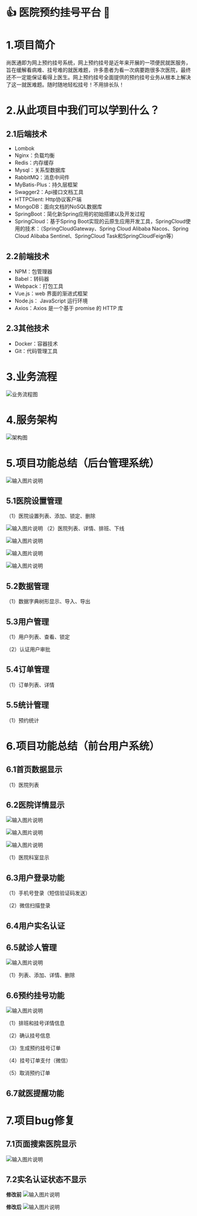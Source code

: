 #  :thumbsup: 医院预约挂号平台 :muscle: 

# 1.项目简介
尚医通即为网上预约挂号系统，网上预约挂号是近年来开展的一项便民就医服务，旨在缓解看病难、挂号难的就医难题，许多患者为看一次病要跑很多次医院，最终还不一定能保证看得上医生。网上预约挂号全面提供的预约挂号业务从根本上解决了这一就医难题。随时随地轻松挂号！不用排长队！

# 2.从此项目中我们可以学到什么？

## 2.1后端技术


- Lombok
- Nginx：负载均衡
- Redis：内存缓存
- Mysql：关系型数据库
- RabbitMQ：消息中间件
- MyBatis-Plus：持久层框架
- Swagger2：Api接口文档工具
- HTTPClient: Http协议客户端
- MongoDB：面向文档的NoSQL数据库
- SpringBoot：简化新Spring应用的初始搭建以及开发过程
- SpringCloud：基于Spring Boot实现的云原生应用开发工具，SpringCloud使用的技术：（SpringCloudGateway、Spring Cloud Alibaba Nacos、Spring Cloud Alibaba Sentinel、SpringCloud Task和SpringCloudFeign等）


## 2.2前端技术


- NPM：包管理器
- Babel：转码器
- Webpack：打包工具
- Vue.js：web 界面的渐进式框架
- Node.js： JavaScript 运行环境
- Axios：Axios 是一个基于 promise 的 HTTP 库

## 2.3其他技术

- Docker：容器技术
- Git：代码管理工具 


# 3.业务流程

![业务流程图](https://images.gitee.com/uploads/images/2021/0504/110241_50e0c519_8927650.png "尚医通业务流程.png")

# 4.服务架构

![架构图](https://images.gitee.com/uploads/images/2021/0504/110215_b88102ee_8927650.png "尚医通架构图.png")

# 5.项目功能总结（后台管理系统）
![输入图片说明](https://images.gitee.com/uploads/images/2021/0516/094317_8b26c302_8927650.png "屏幕截图.png")

## 5.1医院设置管理

（1）医院设置列表、添加、锁定、删除

![输入图片说明](https://images.gitee.com/uploads/images/2021/0516/094354_22ae02af_8927650.png "屏幕截图.png")
（2）医院列表、详情、排班、下线

![输入图片说明](https://images.gitee.com/uploads/images/2021/0516/094412_4aa0ee39_8927650.png "屏幕截图.png")

![输入图片说明](https://images.gitee.com/uploads/images/2021/0516/094446_34eb48e4_8927650.png "屏幕截图.png")

![输入图片说明](https://images.gitee.com/uploads/images/2021/0517/104535_36498ddd_8927650.png "屏幕截图.png")
## 5.2数据管理

（1）数据字典树形显示、导入、导出

## 5.3用户管理

（1）用户列表、查看、锁定

（2）认证用户审批

## 5.4订单管理

（1）订单列表、详情

## 5.5统计管理 

（1）预约统计

# 6.项目功能总结（前台用户系统）

## 6.1首页数据显示

（1）医院列表

## 6.2医院详情显示

![输入图片说明](https://images.gitee.com/uploads/images/2021/0517/104346_d93316ca_8927650.png "屏幕截图.png")

![输入图片说明](https://images.gitee.com/uploads/images/2021/0517/104414_0af3c250_8927650.png "屏幕截图.png")

![输入图片说明](https://images.gitee.com/uploads/images/2021/0517/104428_8f6b11d0_8927650.png "屏幕截图.png")

（1）医院科室显示

## 6.3用户登录功能

（1）手机号登录（短信验证码发送）

（2）微信扫描登录

## 6.4用户实名认证

## 6.5就诊人管理

![输入图片说明](https://images.gitee.com/uploads/images/2021/0517/104445_d25633c0_8927650.png "屏幕截图.png")

（1）列表、添加、详情、删除

## 6.6预约挂号功能
![输入图片说明](https://images.gitee.com/uploads/images/2021/0517/104508_dc220f61_8927650.png "屏幕截图.png")

（1）排班和挂号详情信息

（2）确认挂号信息

（3）生成预约挂号订单

（4）挂号订单支付（微信）

（5）取消预约订单

## 6.7就医提醒功能


# 7.项目bug修复

## 7.1页面搜索医院显示

![输入图片说明](https://images.gitee.com/uploads/images/2021/0517/104134_99999692_8927650.png "屏幕截图.png")

## 7.2实名认证状态不显示


 **修改前** 
![输入图片说明](https://images.gitee.com/uploads/images/2021/0517/104228_4b69bab7_8927650.png "屏幕截图.png")

 **修改后** 
![输入图片说明](https://images.gitee.com/uploads/images/2021/0517/104254_0a1c7089_8927650.png "屏幕截图.png")